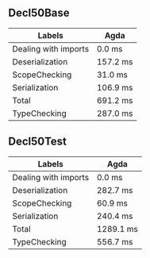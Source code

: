 
## Decl50Base

Labels|Agda
---|---
Dealing with imports|0.0 ms
Deserialization|157.2 ms
ScopeChecking|31.0 ms
Serialization|106.9 ms
Total|691.2 ms
TypeChecking|287.0 ms


## Decl50Test

Labels|Agda
---|---
Dealing with imports|0.0 ms
Deserialization|282.7 ms
ScopeChecking|60.9 ms
Serialization|240.4 ms
Total|1289.1 ms
TypeChecking|556.7 ms


